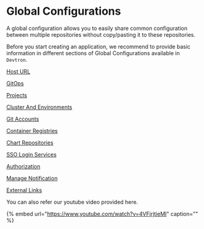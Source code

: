 # Global Configurations

A global configuration allows you to easily share common configuration between multiple repositories without copy/pasting it to these repositories.

Before you start creating an application, we recommend to provide basic information in different sections of Global Configurations available in `Devtron`.

[Host URL](host-url.md)

[GitOps](gitops.md)

[Projects](projects.md)

[Cluster And Environments](cluster-and-environments.md)

[Git Accounts](git-accounts.md)

[Container Registries](docker-registries.md)

[Chart Repositories](chart-repo.md)

[SSO Login Services](sso-login.md)

[Authorization](user-guide/global-configurations/authorization/README.md)

[Manage Notification](manage-notification.md)

[External Links](external-links.md)


You can also refer our youtube video provided here.

{% embed url="https://www.youtube.com/watch?v=4VFjrjtieMI" caption="" %}


